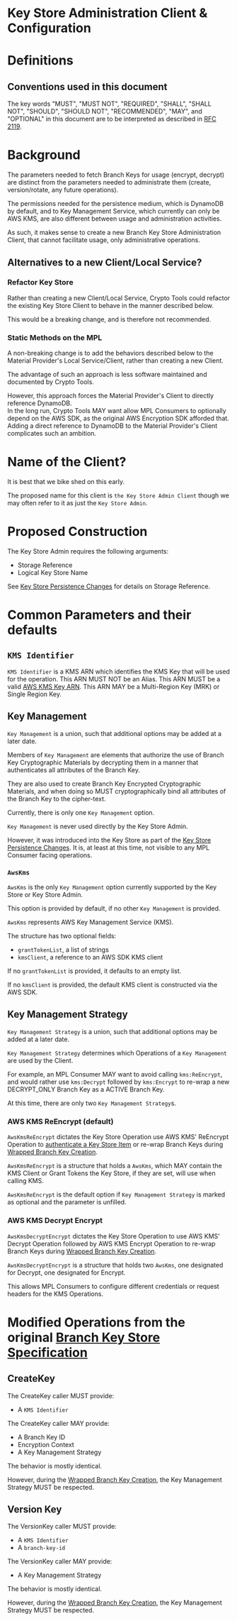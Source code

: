 [//]: # "Copyright Amazon.com Inc. or its affiliates. All Rights Reserved."
[//]: # "SPDX-License-Identifier: CC-BY-SA-4.0"

# Key Store Administration Client & Configuration

# Definitions

## Conventions used in this document

The key words "MUST", "MUST NOT", "REQUIRED", "SHALL", "SHALL NOT", "SHOULD",
"SHOULD NOT", "RECOMMENDED", "MAY", and "OPTIONAL" in this document are to be
interpreted as described in [RFC 2119](https://tools.ietf.org/html/rfc2119).

# Background

The parameters needed to fetch Branch Keys for usage (encrypt, decrypt)
are distinct from the parameters needed to administrate them
(create, version/rotate, any future operations).

The permissions needed for the persistence medium,
which is DynamoDB by default,
and to Key Management Service,
which currently can only be AWS KMS,
are also different between usage and administration activities.

As such, it makes sense to create a
new Branch Key Store Administration Client,
that cannot facilitate usage,
only administrative operations.

## Alternatives to a new Client/Local Service?

### Refactor Key Store

Rather than creating a new Client/Local Service,
Crypto Tools could refactor the existing
Key Store Client to behave in the manner described below.

This would be a breaking change,
and is therefore not recommended.

### Static Methods on the MPL

A non-breaking change is to add the behaviors
described below to the Material Provider's Local Service/Client,
rather than creating a new Client.

The advantage of such an approach is less software
maintained and documented by Crypto Tools.

However,
this approach forces the Material Provider's Client
to directly reference DynamoDB.  
In the long run,
Crypto Tools MAY want allow MPL Consumers to optionally
depend on the AWS SDK,
as the original AWS Encryption SDK afforded that.
Adding a direct reference to DynamoDB
to the Material Provider's Client
complicates such an ambition.

# Name of the Client?

It is best that we bike shed on this early.

The proposed name for this client is
`the Key Store Admin Client`
though we may often refer to it as
just the `Key Store Admin`.

# Proposed Construction

The Key Store Admin requires the following arguments:

- Storage Reference
- Logical Key Store Name

See [Key Store Persistence Changes](changes/2024-6-17_key-store-persistance/background.md) for details
on Storage Reference.

# Common Parameters and their defaults

## `KMS Identifier`

`KMS Identifier` is a KMS ARN which identifies the KMS Key
that will be used for the operation.
This ARN MUST NOT be an Alias.
This ARN MUST be a valid
[AWS KMS Key ARN](./aws-kms/aws-kms-key-arn.md#a-valid-aws-kms-arn).
This ARN MAY be a Multi-Region Key (MRK) or Single Region Key.

## Key Management

`Key Management` is a union,
such that additional options may be added at a later date.

Members of `Key Management` are elements that
authorize the use of Branch Key Cryptographic Materials
by decrypting them in a manner that
authenticates all attributes of the Branch Key.

They are also used to create Branch Key Encrypted Cryptographic Materials,
and when doing so MUST cryptographically bind all attributes of the Branch Key
to the cipher-text.

Currently, there is only one `Key Management` option.

`Key Management` is never used directly by the Key Store Admin.

However, it was introduced into the Key Store
as part of the [Key Store Persistence Changes](changes/2024-6-17_key-store-persistance/background.md).
It is, at least at this time,
not visible to any MPL Consumer facing operations.

### `AwsKms`

`AwsKms` is the only `Key Management` option currently
supported by the Key Store or Key Store Admin.

This option is provided by default,
if no other `Key Management` is provided.

`AwsKms` represents AWS Key Management Service (KMS).

The structure has two optional fields:

- `grantTokenList`, a list of strings
- `kmsClient`, a reference to an AWS SDK KMS client

If no `grantTokenList` is provided,
it defaults to an empty list.

If no `kmsClient` is provided,
the default KMS client is constructed via the AWS SDK.

## Key Management Strategy

`Key Management Strategy` is a union,
such that additional options may be added at a later date.

`Key Management Strategy` determines which Operations
of a `Key Management` are used by the Client.

For example,
an MPL Consumer MAY want to avoid calling `kms:ReEncrypt`,
and would rather use `kms:Decrypt` followed by `kms:Encrypt`
to re-wrap a new DECRYPT_ONLY Branch Key as a ACTIVE Branch Key.

At this time,
there are only two
`Key Management Strategy`s.

### AWS KMS ReEncrypt (default)

`AwsKmsReEncrypt` dictates the Key Store Operation use
AWS KMS' ReEncrypt Operation to
[authenticate a Key Store Item](../../framework/branch-key-store.md#authenticating-a-keystore-item)
or re-wrap Branch Keys
during [Wrapped Branch Key Creation](../../framework/branch-key-store.md#wrapped-branch-key-creation).

`AwsKmsReEncrypt` is a structure that holds a `AwsKms`,
which MAY contain the KMS Client
or Grant Tokens the Key Store,
if they are set,
will use when calling KMS.

`AwsKmsReEncrypt` is the default option if
`Key Management Strategy` is marked as optional
and the parameter is unfilled.

### AWS KMS Decrypt Encrypt

`AwsKmsDecryptEncrypt` dictates the Key Store Operation to use
AWS KMS' Decrypt Operation followed by AWS KMS Encrypt Operation
to re-wrap Branch Keys
during [Wrapped Branch Key Creation](../../framework/branch-key-store.md#wrapped-branch-key-creation).

`AwsKmsDecryptEncrypt` is a structure that holds two `AwsKms`,
one designated for Decrypt,
one designated for Encrypt.

This allows MPL Consumers to configure different
credentials or request headers for the KMS Operations.

# Modified Operations from the original [Branch Key Store Specification](../../framework/branch-key-store.md#operations)

## CreateKey

The CreateKey caller MUST provide:

- A `KMS Identifier`

The CreateKey caller MAY provide:

- A Branch Key ID
- Encryption Context
- A Key Management Strategy

The behavior is mostly identical.

However,
during the [Wrapped Branch Key Creation](../../framework/branch-key-store.md#wrapped-branch-key-creation),
the Key Management Strategy MUST be respected.

## Version Key

The VersionKey caller MUST provide:

- A `KMS Identifier`
- A `branch-key-id`

The VersionKey caller MAY provide:

- A Key Management Strategy

The behavior is mostly identical.

However,
during the [Wrapped Branch Key Creation](../../framework/branch-key-store.md#wrapped-branch-key-creation),
the Key Management Strategy MUST be respected.

<!--  LocalWords:  MRK AwsKms grantTokenList kmsClient ReEncrypt  -->
<!--  LocalWords:  AwsKmsReEncrypt keystore AwsKmsDecryptEncrypt  -->
<!--  LocalWords:  Admin ReEncrypt  -->
